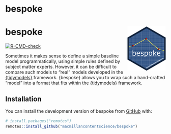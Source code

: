 
<!-- README.md is generated from README.Rmd. Please edit that file -->

# bespoke

# bespoke <img src="man/figures/logo.png" align="right" height="139" />

<!-- badges: start -->

[![R-CMD-check](https://github.com/macmillancontentscience/bespoke/actions/workflows/R-CMD-check.yaml/badge.svg)](https://github.com/macmillancontentscience/bespoke/actions/workflows/R-CMD-check.yaml)
<!-- badges: end -->

Sometimes it makes sense to define a simple baseline model
programmatically, using simple rules defined by subject matter experts.
However, it can be difficult to compare such models to “real” models
developed in the [{tidymodels}](https://www.tidymodels.org/) framework.
{bespoke} allows you to wrap such a hand-crafted “model” into a format
that fits within the {tidymodels} framework.

## Installation

You can install the development version of bespoke from
[GitHub](https://github.com/) with:

``` r
# install.packages("remotes")
remotes::install_github("macmillancontentscience/bespoke")
```
